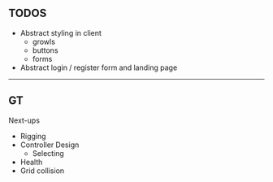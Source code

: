 ## TODOS

- Abstract styling in client
  - growls
  - buttons
  - forms
- Abstract login / register form and landing page

---

## GT

Next-ups

- Rigging
- Controller Design
  - Selecting
- Health
- Grid collision
